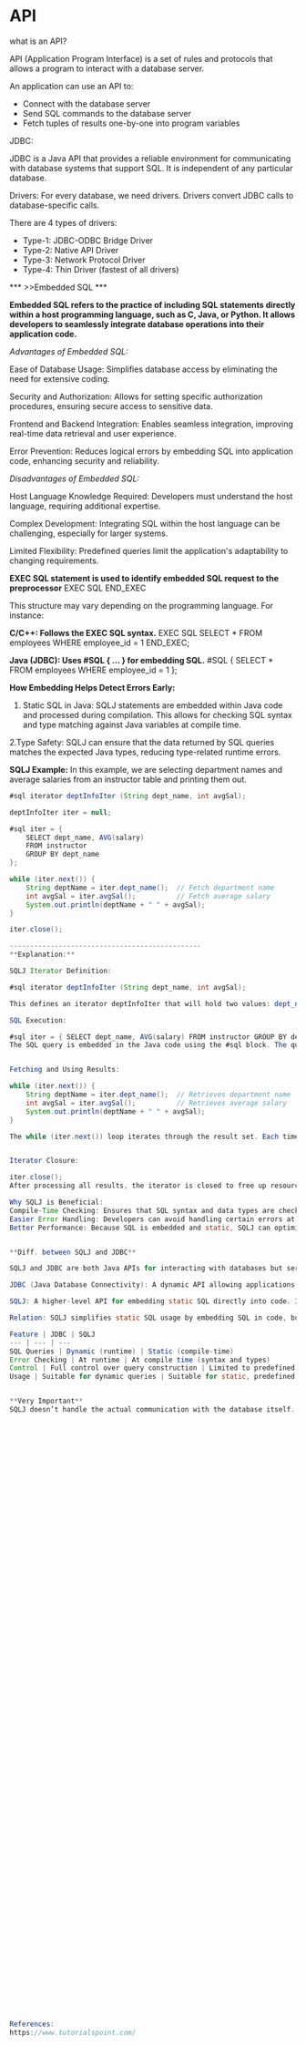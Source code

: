 # API

what is an API?

API (Application Program Interface) is a set of rules and protocols that allows a program to interact with a database server.

An application can use an API to:

- Connect with the database server
- Send SQL commands to the database server
- Fetch tuples of results one-by-one into program variables

JDBC:

JDBC is a Java API that provides a reliable environment for communicating with database systems that support SQL. It is independent of any particular database.

Drivers:
For every database, we need drivers. Drivers convert JDBC calls to database-specific calls.

There are 4 types of drivers:

- Type-1: JDBC-ODBC Bridge Driver
- Type-2: Native API Driver
- Type-3: Network Protocol Driver
- Type-4: Thin Driver (fastest of all drivers)


*** >>Embedded SQL ***

**Embedded SQL refers to the practice of including SQL statements directly within a host programming language, such as C, Java, or Python. It allows developers to seamlessly integrate database operations into their application code.**


*Advantages of Embedded SQL:*

Ease of Database Usage: Simplifies database access by eliminating the need for extensive coding.

Security and Authorization: Allows for setting specific authorization procedures, ensuring secure access to sensitive data.

Frontend and Backend Integration: Enables seamless integration, improving real-time data retrieval and user experience.

Error Prevention: Reduces logical errors by embedding SQL into application code, enhancing security and reliability.

*Disadvantages of Embedded SQL:*

Host Language Knowledge Required: Developers must understand the host language, requiring additional expertise.

Complex Development: Integrating SQL within the host language can be challenging, especially for larger systems.

Limited Flexibility: Predefined queries limit the application's adaptability to changing requirements.



**EXEC SQL statement is used to identify embedded SQL request to the preprocessor**
EXEC SQL <embedded SQL statement > END_EXEC


This structure may vary depending on the programming language. For instance:

**C/C++: Follows the EXEC SQL syntax.**
EXEC SQL SELECT * FROM employees WHERE employee_id = 1 END_EXEC;

**Java (JDBC): Uses #SQL { ... } for embedding SQL.**
#SQL { SELECT * FROM employees WHERE employee_id = 1 };



**How Embedding Helps Detect Errors Early:**

1. Static SQL in Java: SQLJ statements are embedded within Java code and processed during compilation. This allows for checking SQL syntax and type matching against Java variables at compile time.

2.Type Safety: SQLJ can ensure that the data returned by SQL queries matches the expected Java types, reducing type-related runtime errors.




**SQLJ Example:**
In this example, we are selecting department names and average salaries from an instructor table and printing them out.

```java
#sql iterator deptInfoIter (String dept_name, int avgSal);

deptInfoIter iter = null;

#sql iter = {
    SELECT dept_name, AVG(salary)
    FROM instructor
    GROUP BY dept_name
};

while (iter.next()) {
    String deptName = iter.dept_name();  // Fetch department name
    int avgSal = iter.avgSal();          // Fetch average salary
    System.out.println(deptName + " " + avgSal);
}

iter.close();

-----------------------------------------------
**Explanation:**

SQLJ Iterator Definition:

#sql iterator deptInfoIter (String dept_name, int avgSal);

This defines an iterator deptInfoIter that will hold two values: dept_name (a String) and avgSal (an int representing the average salary). It ensures that the SQL query will return values of the correct types.

SQL Execution:

#sql iter = { SELECT dept_name, AVG(salary) FROM instructor GROUP BY dept_name };
The SQL query is embedded in the Java code using the #sql block. The query groups instructors by department and calculates the average salary for each group.


Fetching and Using Results:

while (iter.next()) {
    String deptName = iter.dept_name();  // Retrieves department name
    int avgSal = iter.avgSal();          // Retrieves average salary
    System.out.println(deptName + " " + avgSal);
}

The while (iter.next()) loop iterates through the result set. Each time, it fetches the department name and average salary and prints them.


Iterator Closure:

iter.close();
After processing all results, the iterator is closed to free up resources.

Why SQLJ is Beneficial:
Compile-Time Checking: Ensures that SQL syntax and data types are checked at compile time, reducing the risk of runtime errors.
Easier Error Handling: Developers can avoid handling certain errors at runtime, which simplifies the code.
Better Performance: Because SQL is embedded and static, SQLJ can optimize SQL execution compared to the fully dynamic nature of JDBC.


**Diff. between SQLJ and JDBC**

SQLJ and JDBC are both Java APIs for interacting with databases but serve different purposes.

JDBC (Java Database Connectivity): A dynamic API allowing applications to run SQL queries at runtime. It gives full control over query execution but requires manual error handling, with errors detected only during execution.

SQLJ: A higher-level API for embedding static SQL directly into code. It checks SQL syntax and types at compile time, offering better safety but with less flexibility than JDBC. SQLJ internally relies on JDBC to connect to databases.

Relation: SQLJ simplifies static SQL usage by embedding SQL in code, but it uses JDBC for actual database connectivity. JDBC is better for dynamic queries, while SQLJ is ideal for static, predefined queries.

Feature | JDBC | SQLJ
--- | --- | ---
SQL Queries | Dynamic (runtime) | Static (compile-time)
Error Checking | At runtime | At compile time (syntax and types)
Control | Full control over query construction | Limited to predefined queries
Usage | Suitable for dynamic queries | Suitable for static, predefined queries


**Very Important**
SQLJ doesn’t handle the actual communication with the database itself. It relies on JDBC for that part. JDBC is the underlying mechanism used to connect to the database, send the SQL queries, and receive the results. SQLJ provides a more structured, static approach to writing queries, but when it comes to executing them, it passes those requests to JDBC.












































































References:
https://www.tutorialspoint.com/